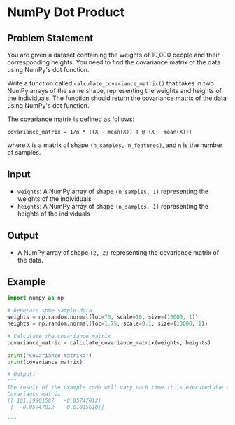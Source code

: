 # NumPy Dot Product
## Problem Statement

You are given a dataset containing the weights of 10,000 people and their corresponding heights. You need to find the covariance matrix of the data using NumPy's dot function.

Write a function called `calculate_covariance_matrix()` that takes in two NumPy arrays of the same shape, representing the weights and heights of the individuals. The function should return the covariance matrix of the data using NumPy's dot function.

The covariance matrix is defined as follows:

```
covariance_matrix = 1/n * ((X - mean(X)).T @ (X - mean(X)))
```

where `X` is a matrix of shape `(n_samples, n_features)`, and `n` is the number of samples.

## Input

- `weights`: A NumPy array of shape `(n_samples, 1)` representing the weights of the individuals
- `heights`: A NumPy array of shape `(n_samples, 1)` representing the heights of the individuals

## Output

- A NumPy array of shape `(2, 2)` representing the covariance matrix of the data.

## Example

```python
import numpy as np

# Generate some sample data
weights = np.random.normal(loc=70, scale=10, size=(10000, 1))
heights = np.random.normal(loc=1.75, scale=0.1, size=(10000, 1))

# Calculate the covariance matrix
covariance_matrix = calculate_covariance_matrix(weights, heights)

print("Covariance matrix:")
print(covariance_matrix)

# Output:
"""
The result of the example code will vary each time it is executed due to the use of random data. However, the output will be a 2x2 NumPy array representing the covariance matrix of the weights and heights data. Here's an example of what the output might look like:
Covariance matrix:
[[ 101.19801587   -0.05747012]
 [  -0.05747012    0.01015618]]

"""
```

